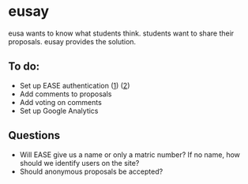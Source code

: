 eusay
=====
eusa wants to know what students think. students want to share their proposals. eusay provides the solution.


To do:
------
* Set up EASE authentication ([1][ease1]) ([2][ease2])
* Add comments to proposals
* Add voting on comments
* Set up Google Analytics


Questions
------------
* Will EASE give us a name or only a matric number? If no name, how should we identify users on the site?
* Should anonymous proposals be accepted?


[ease1]: https://www.wiki.ed.ac.uk/display/AuthService/Central+Authorisation+Service+-+Home
[ease2]: https://www.ease.ed.ac.uk/admindocs/